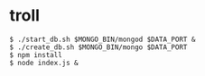 troll
========

	$ ./start_db.sh $MONGO_BIN/mongod $DATA_PORT &
	$ ./create_db.sh $MONGO_BIN/mongo $DATA_PORT 
	$ npm install
	$ node index.js &